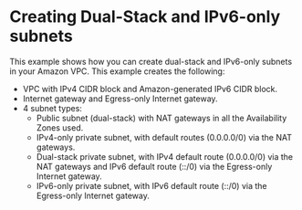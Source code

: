# Creating Dual-Stack and IPv6-only subnets

This example shows how you can create dual-stack and IPv6-only subnets in your Amazon VPC. This example creates the following:

* VPC with IPv4 CIDR block and Amazon-generated IPv6 CIDR block.
* Internet gateway and Egress-only Internet gateway.
* 4 subnet types:
  * Public subnet (dual-stack) with NAT gateways in all the Availability Zones used.
  * IPv4-only private subnet, with default routes (0.0.0.0/0) via the NAT gateways.
  * Dual-stack private subnet, with IPv4 default route (0.0.0.0/0) via the NAT gateways and IPv6 default route (::/0) via the Egress-only Internet gateway.
  * IPv6-only private subnet, with IPv6 default route (::/0) via the Egress-only Internet gateway.